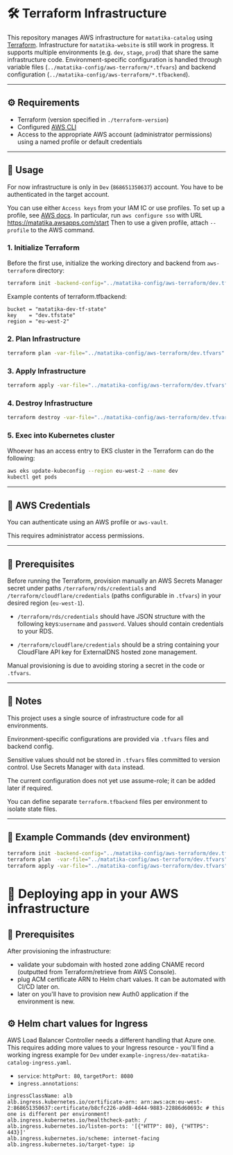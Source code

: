 # 🛠️ Terraform Infrastructure

This repository manages AWS infrastructure for `matatika-catalog` using [Terraform](https://www.terraform.io/). 
Infrastructure for `matatika-website` is still work in progress.
It supports multiple environments (e.g. `dev`, `stage`, `prod`) that share the same infrastructure code.
Environment-specific configuration is handled through variable files (`../matatika-config/aws-terraform/*.tfvars`) and backend configuration (`../matatika-config/aws-terraform/*.tfbackend`).

---

## ⚙️ Requirements

- Terraform (version specified in `./terraform-version`)
- Configured [AWS CLI](https://docs.aws.amazon.com/cli/latest/userguide/cli-configure-profiles.html)
- Access to the appropriate AWS account (administrator permissions) using a named profile or default credentials

---

## 🚀 Usage

For now infrastructure is only in `Dev` (`868651350637`) account.
You have to be authenticated in the target account.

You can use either `Access keys` from your IAM IC or use profiles.
To set up a profile, see [AWS docs](https://docs.aws.amazon.com/cli/latest/userguide/cli-configure-sso.html). In particular, run
`aws configure sso` with URL https://matatika.awsapps.com/start 
Then to use a given profile, attach `--profile` to the AWS command.


### 1. Initialize Terraform

Before the first use, initialize the working directory and backend from `aws-terraform` directory:

```bash
terraform init -backend-config="../matatika-config/aws-terraform/dev.tfbackend"
```

Example contents of terraform.tfbackend:

```hcl
bucket = "matatika-dev-tf-state"
key    = "dev.tfstate"
region = "eu-west-2"
```

### 2. Plan Infrastructure
``` bash
terraform plan -var-file="../matatika-config/aws-terraform/dev.tfvars"
```

### 3. Apply Infrastructure
```bash
terraform apply -var-file="../matatika-config/aws-terraform/dev.tfvars"
```

### 4. Destroy Infrastructure
```bash
terraform destroy -var-file="../matatika-config/aws-terraform/dev.tfvars"
```

### 5. Exec into Kubernetes cluster
Whoever has an access entry to EKS cluster in the Terraform can do the following:

```bash
aws eks update-kubeconfig --region eu-west-2 --name dev
kubectl get pods
```

---

## 🔧 AWS Credentials
You can authenticate using an AWS profile or `aws-vault`.

This requires administrator access permissions.

---

## 🔧 Prerequisites

Before running the Terraform, provision manually an AWS Secrets Manager secret under paths `/terraform/rds/credentials` and `/terraform/cloudflare/credentials`
(paths configurable in `.tfvars`) in your desired region (`eu-west-1`).

- `/terraform/rds/credentials` should have JSON structure with the following keys:`username` and `password`. Values should contain credentials to your RDS. 

- `/terraform/cloudflare/credentials` should be a string containing your
CloudFlare API key for ExternalDNS hosted zone management.

Manual provisioning is due to avoiding storing a secret
in the code or `.tfvars`.

---

## 📌 Notes
This project uses a single source of infrastructure code for all environments.

Environment-specific configurations are provided via `.tfvars` files and backend config.

Sensitive values should not be stored in `.tfvars` files committed to version control. Use Secrets Manager with `data` instead.

The current configuration does not yet use assume-role; it can be added later if required.

You can define separate `terraform.tfbackend` files per environment to isolate state files.

---

## 🧰 Example Commands (dev environment)
```bash
terraform init -backend-config="../matatika-config/aws-terraform/dev.tfbackend"
terraform plan  -var-file="../matatika-config/aws-terraform/dev.tfvars"
terraform apply -var-file="../matatika-config/aws-terraform/dev.tfvars"
```

# 🚀 Deploying app in your AWS infrastructure

## 🔧 Prerequisites

After provisioning the infrastructure:
- validate your subdomain with hosted zone adding CNAME record (outputted from Terraform/retrieve from AWS Console).
- plug ACM certificate ARN to Helm chart values. It can be automated with CI/CD later on.
- later on you'll have to provision new Auth0 application if the environment is new.

## ⚙️ Helm chart values for Ingress

AWS Load Balancer Controller needs a different handling that Azure one.
This requires adding more values to your Ingress resource -
you'll find a working ingress example for `Dev` under `example-ingress/dev-matatika-catalog-ingress.yaml`.

- `service`: `httpPort: 80`, `targetPort: 8080`
- `ingress.annotations`:
```
ingressClassName: alb
alb.ingress.kubernetes.io/certificate-arn: arn:aws:acm:eu-west-2:868651350637:certificate/b8cfc226-a9d8-4d44-9883-22886d60693c # this one is different per environment!
alb.ingress.kubernetes.io/healthcheck-path: /
alb.ingress.kubernetes.io/listen-ports: '[{"HTTP": 80}, {"HTTPS": 443}]'
alb.ingress.kubernetes.io/scheme: internet-facing
alb.ingress.kubernetes.io/target-type: ip
```

